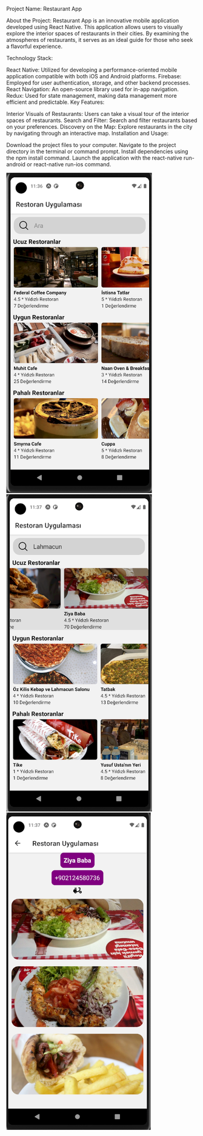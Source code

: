 Project Name: Restaurant App

About the Project:
Restaurant App is an innovative mobile application developed using React Native. This application allows users to visually explore the interior spaces of restaurants in their cities. By examining the atmospheres of restaurants, it serves as an ideal guide for those who seek a flavorful experience.

Technology Stack:

React Native: Utilized for developing a performance-oriented mobile application compatible with both iOS and Android platforms.
Firebase: Employed for user authentication, storage, and other backend processes.
React Navigation: An open-source library used for in-app navigation.
Redux: Used for state management, making data management more efficient and predictable.
Key Features:

Interior Visuals of Restaurants: Users can take a visual tour of the interior spaces of restaurants.
Search and Filter: Search and filter restaurants based on your preferences.
Discovery on the Map: Explore restaurants in the city by navigating through an interactive map.
Installation and Usage:

Download the project files to your computer.
Navigate to the project directory in the terminal or command prompt.
Install dependencies using the npm install command.
Launch the application with the react-native run-android or react-native run-ios command.


![application login screen](/Ekran%20görüntüsü%202023-11-16%20143628.png)
![filtering restaurants by specific product](/Ekran%20görüntüsü%202023-11-16%20143715.png)
![restaurant interface](/Ekran%20görüntüsü%202023-11-16%20143744.png)